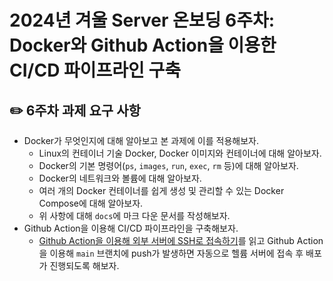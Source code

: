 # 2024년 겨울 Server 온보딩 6주차: Docker와 Github Action을 이용한 CI/CD 파이프라인 구축

## ✏️ 6주차 과제 요구 사항

- Docker가 무엇인지에 대해 알아보고 본 과제에 이를 적용해보자.
    - Linux의 컨테이너 기술 Docker, Docker 이미지와 컨테이너에 대해 알아보자.
    - Docker의 기본 명령어(`ps`, `images`, `run`, `exec`, `rm` 등)에 대해 알아보자.
    - Docker의 네트워크와 볼륨에 대해 알아보자.
    - 여러 개의 Docker 컨테이너를 쉽게 생성 및 관리할 수 있는 Docker Compose에 대해 알아보자.
    - 위 사항에 대해 `docs`에 마크 다운 문서를 작성해보자.
- Github Action을 이용해 CI/CD 파이프라인을 구축해보자.
    - [Github Action을 이용해 외부 서버에 SSH로 접속하기](https://blog.princip.es/posts/Github-Action%EC%9D%84-%EC%9D%B4%EC%9A%A9%ED%95%B4-%EC%99%B8%EB%B6%80-%EC%84%9C%EB%B2%84%EC%97%90-SSH%EB%A1%9C-%EC%A0%91%EC%86%8D%ED%95%98%EA%B8%B0/)를 읽고 Github Action을 이용해 `main` 브랜치에 push가 발생하면 자동으로 헬륨 서버에 접속 후 배포가 진행되도록 해보자.